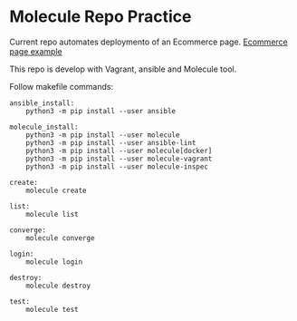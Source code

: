 # Molecule Repo Practice

Current repo automates deploymento of an Ecommerce page. [Ecommerce page example](https://github.com/kodekloudhub/learning-app-ecommerce)

This repo is develop with Vagrant, ansible and Molecule tool.

Follow makefile commands:

```
ansible_install:
	python3 -m pip install --user ansible

molecule_install:
	python3 -m pip install --user molecule
	python3 -m pip install --user ansible-lint
	python3 -m pip install --user molecule[docker]
	python3 -m pip install --user molecule-vagrant
	python3 -m pip install --user molecule-inspec

create:
	molecule create

list:
	molecule list

converge:
	molecule converge

login:
	molecule login

destroy:
	molecule destroy

test:
	molecule test
```
